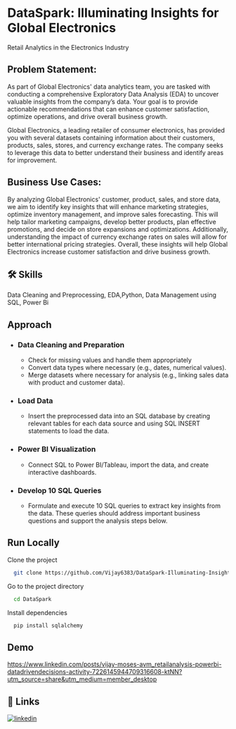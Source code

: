 
# DataSpark: Illuminating Insights for Global Electronics

Retail Analytics in the Electronics Industry


## Problem Statement:

As part of Global Electronics' data analytics team, you are tasked with conducting a comprehensive Exploratory Data Analysis (EDA) to uncover valuable insights from the company’s data. Your goal is to provide actionable recommendations that can enhance customer satisfaction, optimize operations, and drive overall business growth.

Global Electronics, a leading retailer of consumer electronics, has provided you with several datasets containing information about their customers, products, sales, stores, and currency exchange rates. The company seeks to leverage this data to better understand their business and identify areas for improvement.



## Business Use Cases:

By analyzing Global Electronics' customer, product, sales, and store data, we aim to identify key insights that will enhance marketing strategies, optimize inventory management, and improve sales forecasting. This will help tailor marketing campaigns, develop better products, plan effective promotions, and decide on store expansions and optimizations. Additionally, understanding the impact of currency exchange rates on sales will allow for better international pricing strategies. Overall, these insights will help Global Electronics increase customer satisfaction and drive business growth.


## 🛠 Skills
Data Cleaning and Preprocessing, EDA,Python, Data Management using SQL, Power Bi


## Approach

- ### Data Cleaning and Preparation
    - Check for missing values and handle them appropriately
    - Convert data types where necessary (e.g., dates, numerical values).
    - Merge datasets where necessary for analysis (e.g., linking sales data with product and customer data).

- ### Load Data
    - Insert the preprocessed data into an SQL database by creating relevant tables for each data source and using SQL INSERT statements to load the data.
- ### Power BI Visualization
    - Connect SQL to Power BI/Tableau, import the data, and create interactive dashboards.
- ### Develop 10 SQL Queries
    - Formulate and execute 10 SQL queries to extract key insights from the data. These queries should address important business questions and support the analysis steps below.


## Run Locally

Clone the project

```bash
  git clone https://github.com/Vijay6383/DataSpark-Illuminating-Insights-for-Global-Electronics.git
```

Go to the project directory

```bash
  cd DataSpark
```

Install dependencies

```bash
  pip install sqlalchemy
```



## Demo

https://www.linkedin.com/posts/vijay-moses-avm_retailanalysis-powerbi-datadrivendecisions-activity-7226145944709316608-ktNN?utm_source=share&utm_medium=member_desktop


## 🔗 Links

[![linkedin](https://img.shields.io/badge/linkedin-0A66C2?style=for-the-badge&logo=linkedin&logoColor=white)](https://www.linkedin.com/in/vijay-moses-avm/)



